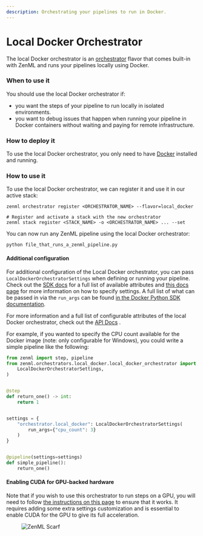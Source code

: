 ```yaml
---
description: Orchestrating your pipelines to run in Docker.
---
```


# Local Docker Orchestrator

The local Docker orchestrator is an [orchestrator](./) flavor that comes built-in with ZenML and runs your pipelines locally using Docker.

### When to use it

You should use the local Docker orchestrator if:

* you want the steps of your pipeline to run locally in isolated environments.
* you want to debug issues that happen when running your pipeline in Docker containers without waiting and paying for remote infrastructure.

### How to deploy it

To use the local Docker orchestrator, you only need to have [Docker](https://www.docker.com/) installed and running.

### How to use it

To use the local Docker orchestrator, we can register it and use it in our active stack:

```shell
zenml orchestrator register <ORCHESTRATOR_NAME> --flavor=local_docker

# Register and activate a stack with the new orchestrator
zenml stack register <STACK_NAME> -o <ORCHESTRATOR_NAME> ... --set
```

You can now run any ZenML pipeline using the local Docker orchestrator:

```shell
python file_that_runs_a_zenml_pipeline.py
```

#### Additional configuration

For additional configuration of the Local Docker orchestrator, you can pass `LocalDockerOrchestratorSettings` when defining or running your pipeline. Check out the [SDK docs](https://sdkdocs.zenml.io/latest/core\_code\_docs/core-orchestrators/#zenml.orchestrators.local\_docker.local\_docker\_orchestrator.LocalDockerOrchestratorSettings) for a full list of available attributes and [this docs page](../../how-to/use-configuration-files/runtime-configuration.md) for more information on how to specify settings. A full list of what can be passed in via the `run_args` can be found [in the Docker Python SDK documentation](https://docker-py.readthedocs.io/en/stable/containers.html).

For more information and a full list of configurable attributes of the local Docker orchestrator, check out the [API Docs](https://sdkdocs.zenml.io/latest/core\_code\_docs/core-orchestrators/#zenml.orchestrators.local\_docker.local\_docker\_orchestrator.LocalDockerOrchestrator) .

For example, if you wanted to specify the CPU count available for the Docker image (note: only configurable for Windows), you could write a simple pipeline like the following:

```python
from zenml import step, pipeline
from zenml.orchestrators.local_docker.local_docker_orchestrator import (
    LocalDockerOrchestratorSettings,
)


@step
def return_one() -> int:
    return 1


settings = {
    "orchestrator.local_docker": LocalDockerOrchestratorSettings(
        run_args={"cpu_count": 3}
    )
}


@pipeline(settings=settings)
def simple_pipeline():
    return_one()
```

#### Enabling CUDA for GPU-backed hardware

Note that if you wish to use this orchestrator to run steps on a GPU, you will need to follow [the instructions on this page](../../how-to/overview/scale-compute-to-the-cloud.md) to ensure that it works. It requires adding some extra settings customization and is essential to enable CUDA for the GPU to give its full acceleration.

<figure><img src="https://static.scarf.sh/a.png?x-pxid=f0b4f458-0a54-4fcd-aa95-d5ee424815bc" alt="ZenML Scarf"><figcaption></figcaption></figure>
